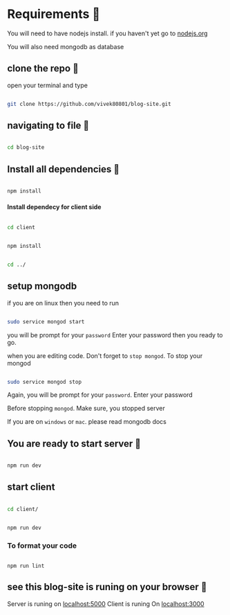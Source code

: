 # Requirements 🚀

You will need to have nodejs install. if you haven't yet go to [nodejs.org](https://nodejs.org "go to nodejs.org")

You will also need mongodb as database

## clone the repo 📇

open your terminal and type

```bash

git clone https://github.com/vivek80801/blog-site.git

```
## navigating to file 📑

```bash

cd blog-site

```

## Install all dependencies 📌

```bash

npm install

```

#### Install dependecy for client side

```bash

cd client

```

```bash

npm install

```

```bash

cd ../

```

## setup mongodb

if you are on linux
then you need to run

```bash

sudo service mongod start

```

you will be prompt for your `password`
Enter your password then you ready to go.

when you are editing code. Don't forget to `stop mongod`.
To stop your mongod

```bash

sudo service mongod stop

```

Again, you will be prompt for your `password`.
Enter your password

Before stopping `mongod`. Make sure, you stopped server

If you are on `windows` or `mac`. please read mongodb docs

## You are ready to start server 🏹

```bash

npm run dev

```

## start client

```bash

cd client/

```

```bash

npm run dev

```


### To format your code

```npm

npm run lint

```

## see this blog-site is runing on your browser 🎉

Server is runing on [localhost:5000](http://localhost:5000, "Go to admin side of blog-website")
Client is runing On [localhost:3000](http://localhost:3000, "Go to client side of blog-website")